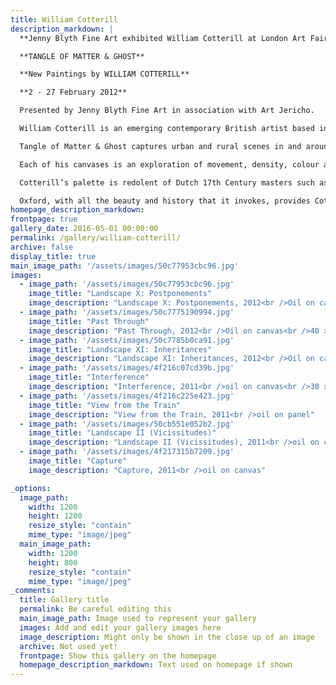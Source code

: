 ```yaml
---
title: William Cotterill
description_markdown: |
  **Jenny Blyth Fine Art exhibited William Cotterill at London Art Fair 16 - 22 January 2013**

  **TANGLE OF MATTER & GHOST**

  **New Paintings by WILLIAM COTTERILL**

  **2 - 27 February 2012**

  Presented by Jenny Blyth Fine Art in association with Art Jericho.

  William Cotterill is an emerging contemporary British artist based in Oxford. Aged 27, Cotterill graduated from Central Saint Martins, University Of The Arts London in 2006\.

  Tangle of Matter & Ghost captures urban and rural scenes in and around the City of Oxford. A far cry from the more familiar dreaming spires, Cotterill is engaged with the quieter, overlooked corners of Oxford from the Carmelite monastery at Boars Hill to warehousing that fronts the Oxford canal. Panning over rooftops or exploring the ‘under belly’ of buildings, Cotterill is engaged with the process of painting as much as his subject. Although his work is largely figurative, he is drawn towards abstraction, as evidenced by the diversity of the forty paintings in this exhibition.

  Each of his canvases is an exploration of movement, density, colour and texture. Overall, his work has a ghostly, ambivalent sensibility imparted through abstraction and impasto where the subject is not always clearly discernible. Surfaces are built up over long periods of time. In classical tradition his preparation and use of materials includes lead white, marble dust, chalk, egg, flour, and glazes of transparent oil layered onto canvas or board that has been sanded and sized in rabbit skin glue.

  Cotterill’s palette is redolent of Dutch 17th Century masters such as Rembrandt, and yet he delights in leaden whites and blues to enhance a myriad of rich browns and blacks creating his very own contemporary ‘old masters’.ClearlyCotterill’s muses include contemporary British giants such as Auerbach and Kossoff. There are flavours of Kiefer, and whispers of Tapies as Cotterill gets to grips with abstraction.

  Oxford, with all the beauty and history that it invokes, provides Cotterill with the perfect foil for his painting. Although the ‘dreaming spires’ are but a backcloth for an almost Dickensian representation of urbanity, his compositions recapture the spirit of times remembered and they impart a moody timelessness.
homepage_description_markdown: 
frontpage: true
gallery_date: 2016-05-01 00:00:00
permalink: /gallery/william-cotterill/
archive: false
display_title: true
main_image_path: '/assets/images/50c77953cbc96.jpg'
images:
  - image_path: '/assets/images/50c77953cbc96.jpg'
    image_title: "Landscape X: Postponements"
    image_description: "Landscape X: Postponements, 2012<br />Oil on canvas<br />50 x 60 cm"
  - image_path: '/assets/images/50c7775190994.jpg'
    image_title: "Past Through"
    image_description: "Past Through, 2012<br />Oil on canvas<br />40 x 50 cm"
  - image_path: '/assets/images/50c7785b0ca91.jpg'
    image_title: "Landscape XI: Inheritances"
    image_description: "Landscape XI: Inheritances, 2012<br />Oil on canvas<br />50 x 60 cm"
  - image_path: '/assets/images/4f216c07cd39b.jpg'
    image_title: "Interference"
    image_description: "Interference, 2011<br />oil on canvas<br />30 x 40 cm"
  - image_path: '/assets/images/4f216c225e423.jpg'
    image_title: "View from the Train"
    image_description: "View from the Train, 2011<br />oil on panel"
  - image_path: '/assets/images/50cb551e052b2.jpg'
    image_title: "Landscape II (Vicissitudes)"
    image_description: "Landscape II (Vicissitudes), 2011<br />oil on canvas<br />41 x 51 cm"
  - image_path: '/assets/images/4f217315b7209.jpg'
    image_title: "Capture"
    image_description: "Capture, 2011<br />oil on canvas"

_options:
  image_path:
    width: 1200
    height: 1200
    resize_style: "contain"
    mime_type: "image/jpeg"
  main_image_path:
    width: 1200
    height: 800
    resize_style: "contain"
    mime_type: "image/jpeg"
_comments:
  title: Gallery title
  permalink: Be careful editing this
  main_image_path: Image used to represent your gallery
  images: Add and edit your gallery images here
  image_description: Might only be shown in the close up of an image
  archive: Not used yet!
  frontpage: Show this gallery on the homepage
  homepage_description_markdown: Text used on homepage if shown
---
```

